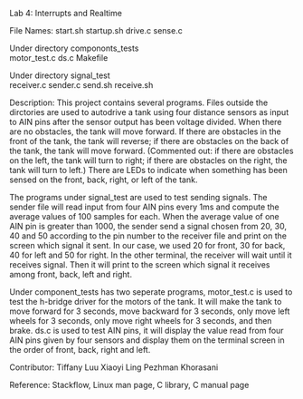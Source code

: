 Lab 4: Interrupts and Realtime

File Names:
start.sh
startup.sh
drive.c
sense.c

Under directory compononts_tests\
motor_test.c
ds.c
Makefile

Under directory signal_test\
receiver.c
sender.c
send.sh
receive.sh


Description:
This project contains several programs. Files outside the dirctories are used to autodrive a tank using four distance sensors as input to AIN pins after the sensor output has been voltage divided. When there are no obstacles, the tank will move forward. If there are obstacles in the front of the tank, the tank will reverse; if there are obstacles on the back of the tank, the tank will move forward. (Commented out: if there are obstacles on the left, the tank will turn to right; if there are obstacles on the right, the tank will turn to left.) There are LEDs to indicate when something has been sensed on the front, back, right, or left of the tank.

The programs under signal_test are used to test sending signals. The sender file will read input from four AIN pins every 1ms and compute the average values of 100 samples for each. When the average value of one AIN pin is greater than 1000, the sender send a signal chosen from 20, 30, 40 and 50 according to the pin number to the receiver file and print on the screen which signal it sent. In our case, we used 20 for front, 30 for back, 40 for left and 50 for right. In the other terminal, the receiver will wait until it receives signal. Then it will print to the screen which signal it receives among front, back, left and right.

Under component_tests has two seperate programs, motor_test.c is used to test the h-bridge driver for the motors of the tank. It will make the tank to move forward for 3 seconds, move backward for 3 seconds, only move left wheels for 3 seconds, only move right wheels for 3 seconds, and then brake. ds.c is used to test AIN pins, it will display the value read from four AIN pins given by four sensors and display them on the terminal screen in the order of front, back, right and left. 


Contributor:
Tiffany Luu
Xiaoyi Ling
Pezhman Khorasani

Reference:
Stackflow, Linux man page, C library, C manual page
